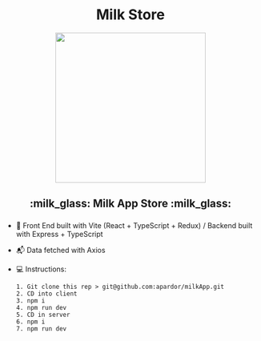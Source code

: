 <h1 align="center">
Milk Store
</h1>
<div align="center">
  <img src="https://media.giphy.com/media/3o7abr27dMlPk5zcEE/giphy.gif" width="300"/>
</div>
<h2 align="center">
 :milk_glass: Milk App Store :milk_glass:
</h2>  

### 



- :construction_worker: Front End built with Vite (React + TypeScript + Redux) / Backend built with Express + TypeScript

- :mailbox_with_mail: Data fetched with Axios

- :computer:  Instructions:


      1. Git clone this rep > git@github.com:apardor/milkApp.git
      2. CD into client
      3. npm i
      4. npm run dev
      5. CD in server
      6. npm i
      7. npm run dev
      


